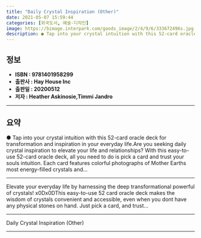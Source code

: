 ```yaml
---
title: "Daily Crystal Inspiration (Other)"
date: 2021-05-07 15:59:44
categories: [외국도서, 예술-디자인]
image: https://bimage.interpark.com/goods_image/2/4/9/6/333672496s.jpg
description: ● Tap into your crystal intuition with this 52-card oracle deck for transformation and inspiration in your everyday life.Are you seeking daily crystal inspirat
---
```


## **정보**

- **ISBN : 9781401958299**
- **출판사 : Hay House Inc**
- **출판일 : 20200512**
- **저자 : Heather Askinosie,Timmi Jandro**

------



## **요약**

●  Tap into your crystal intuition with this 52-card oracle deck for transformation and inspiration in your everyday life.Are you seeking daily crystal inspiration to elevate your life and relationships? With this easy-to-use 52-card oracle deck, all you need to do is pick a card and trust your souls intuition. Each card features colorful photographs of Mother Earths most energy-filled crystals and...

------

Elevate your everyday life by harnessing the deep transformational powerful of crystals! x0Dx0DThis easy-to-use 52 card oracle deck makes the wisdom of crystals convenient and accessible, even when you dont have any physical stones on hand. Just pick a card, and trust... 

------


Daily Crystal Inspiration (Other) 

------


